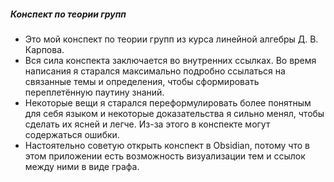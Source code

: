 ##### Конспект по теории групп
- Это мой конспект по теории групп из курса линейной алгебры Д. В. Карпова.
- Вся сила конспекта заключается во внутренних ссылках. Во время написания я старался максимально подробно ссылаться на связанные темы и определения, чтобы сформировать переплетённую паутину знаний.
- Некоторые вещи я старался переформулировать более понятным для себя языком и некоторые доказательства я сильно менял, чтобы сделать их ясней и легче. Из-за этого в конспекте могут содержаться ошибки.
- Настоятельно советую открыть конспект в Obsidian, потому что в этом приложении есть возможность визуализации тем и ссылок между ними в виде графа.
